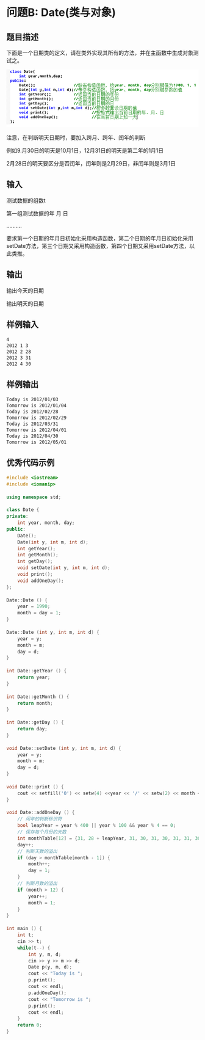 # 问题B: Date(类与对象)

## 题目描述

下面是一个日期类的定义，请在类外实现其所有的方法，并在主函数中生成对象测试之。

![类的定义](asserts/B.png)

注意，在判断明天日期时，要加入跨月、跨年、闰年的判断

例如9.月30日的明天是10月1日，12月31日的明天是第二年的1月1日

2月28日的明天要区分是否闰年，闰年则是2月29日，非闰年则是3月1日

## 输入

测试数据的组数t

第一组测试数据的年 月 日

..........

要求第一个日期的年月日初始化采用构造函数，第二个日期的年月日初始化采用setDate方法，第三个日期又采用构造函数，第四个日期又采用setDate方法，以此类推。

## 输出

输出今天的日期

输出明天的日期

## 样例输入
```
4
2012 1 3
2012 2 28
2012 3 31
2012 4 30
```

## 样例输出
```
Today is 2012/01/03
Tomorrow is 2012/01/04
Today is 2012/02/28
Tomorrow is 2012/02/29
Today is 2012/03/31
Tomorrow is 2012/04/01
Today is 2012/04/30
Tomorrow is 2012/05/01
```

## 优秀代码示例
```C++
#include <iostream>
#include <iomanip>

using namespace std;

class Date {
private:
    int year, month, day;
public:
    Date();
    Date(int y, int m, int d);
    int getYear();
    int getMonth();
    int getDay();
    void setDate(int y, int m, int d);
    void print();
    void addOneDay();
};

Date::Date () {
    year = 1990;
    month = day = 1;
}

Date::Date (int y, int m, int d) {
    year = y;
    month = m;
    day = d;
}

int Date::getYear () {
    return year;
}

int Date::getMonth () {
    return month;
}

int Date::getDay () {
    return day;
}

void Date::setDate (int y, int m, int d) {
    year = y;
    month = m;
    day = d;
}

void Date::print () {
    cout << setfill('0') << setw(4) <<year << '/' << setw(2) << month << '/' << setw(2) << day;
}

void Date::addOneDay () {
    // 闰年的判断标识符
    bool leapYear = year % 400 || year % 100 && year % 4 == 0;
    // 保存每个月份的天数
    int monthTable[12] = {31, 28 + leapYear, 31, 30, 31, 30, 31, 31, 30, 31, 30, 31};
    day++;
    // 判断天数的溢出
    if (day > monthTable[month - 1]) {
        month++;
        day = 1;
    }
    // 判断月数的溢出
    if (month > 12) {
        year++;
        month = 1;
    }
}

int main () {
    int t;
    cin >> t;
    while(t--) {
        int y, m, d;
        cin >> y >> m >> d;
        Date p(y, m, d);
        cout << "Today is ";
        p.print();
        cout << endl;
        p.addOneDay();
        cout << "Tomorrow is ";
        p.print();
        cout << endl;
    }
    return 0;
}
```